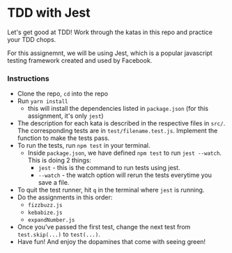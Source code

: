 # TDD with Jest

Let's get good at TDD! Work through the katas in this repo and practice your TDD chops. 

For this assignemnt, we will be using Jest, which is a popular javascript testing framework created and used by Facebook. 

### Instructions
- Clone the repo, `cd` into the repo
- Run `yarn install`
    - this will install the dependencies listed in `package.json` (for this assignment, it's only `jest`)
- The description for each kata is described in the respective files in `src/`. The corresponding tests are in `test/filename.test.js`. Implement the function to make the tests pass.
- To run the tests, run `npm test` in your terminal.
    - Inside `package.json`, we have defined `npm test` to run `jest --watch`. This is doing 2 things:
        - `jest` - this is the command to run tests using jest.
        - `--watch` - the watch option will rerun the tests everytime you save a file.
- To quit the test runner, hit `q` in the terminal where `jest` is running.
- Do the assignments in this order:
    - `fizzbuzz.js`
    - `kebabize.js`
    - `expandNumber.js`
- Once you've passed the first test, change the next test from `test.skip(...)` to `test(...)`.
- Have fun! And enjoy the dopamines that come with seeing green!